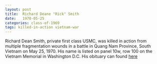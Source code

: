 ```yaml
---
layout: post
title:  Richard Deane "Rick" Smith
date:   1970-05-25
categories: class-of-1969
tags: killed-in-action vietnam-war
---
```

Richard Dean Smith, private first class USMC, was killed in action from multiple fragmentation wounds in a battle in Quang Nam Province, South Vietnam on May 25, 1970. His name is listed on panel 10w, row 100 on the Vietnam Memorial in Washington D.C.  His obituary can found [here](http://tinyurl.com/jy4strp)
